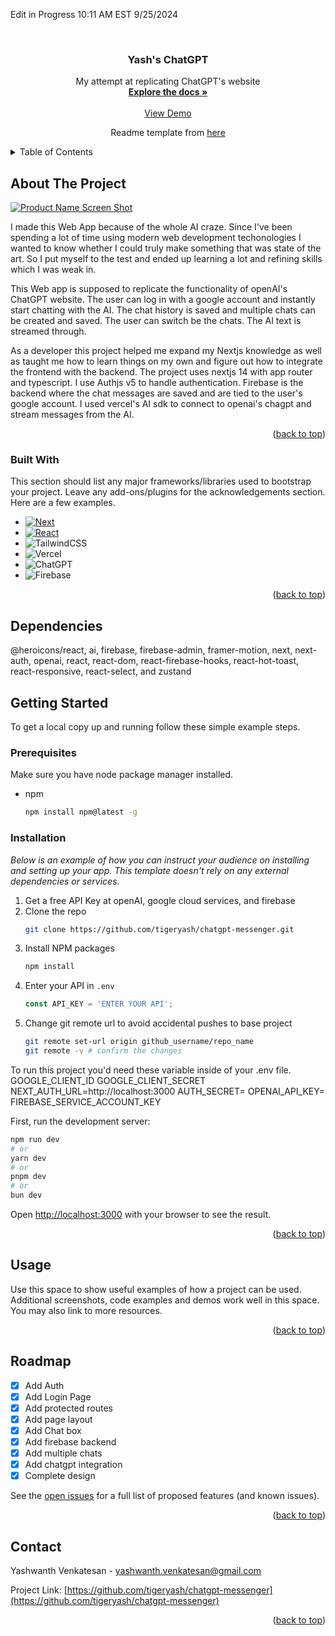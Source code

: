 Edit in Progress 10:11 AM EST 9/25/2024
 <!-- Improved compatibility of back to top link: See: https://github.com/othneildrew/Best-README-Template/pull/73 -->
<a id="readme-top"></a>

<!-- PROJECT LOGO -->
<br />
<div align="center">

  <h3 align="center">Yash's ChatGPT</h3>

  <p align="center">
    My attempt at replicating ChatGPT's website
    <br />
    <a href="https://github.com/othneildrew/Best-README-Template"><strong>Explore the docs »</strong></a>
    <br />
    <br />
    <a href="https://chatgpt-messenger-five.vercel.app/">View Demo</a>
    <p>
     Readme template from <a href="https://github.com/othneildrew/Best-README-Template/tree/main">here</a>
    </p>
</div>



<!-- TABLE OF CONTENTS -->
<details>
  <summary>Table of Contents</summary>
  <ol>
    <li>
      <a href="#about-the-project">About The Project</a>
      <ul>
        <li><a href="#built-with">Built With</a></li>
      </ul>
    </li>
    <li>
      <a href="#getting-started">Getting Started</a>
      <ul>
        <li><a href="#prerequisites">Prerequisites</a></li>
        <li><a href="#installation">Installation</a></li>
      </ul>
    </li>
    <li><a href="#usage">Usage</a></li>
    <li><a href="#roadmap">Roadmap</a></li>
    <li><a href="#contact">Contact</a></li>
  </ol>
</details>



<!-- ABOUT THE PROJECT -->
## About The Project

[![Product Name Screen Shot][product-screenshot]](https://chatgpt-messenger-five.vercel.app/)

I made this Web App because of the whole AI craze. Since I've been spending a lot of time using modern web development techonologies I wanted to know whether I could truly make something that was state of the art. So I put myself to the test and ended up learning a lot and refining skills which I was weak in. 

This Web app is supposed to replicate the functionality of openAI's ChatGPT website. The user can log in with a google account and instantly start chatting with the AI. The chat history is saved and multiple chats can be created and saved. The user can switch be the chats. The AI text is streamed through. 

As a developer this project helped me expand my Nextjs knowledge as well as taught me how to learn things on my own and figure out how to integrate the frontend with the backend. The project uses nextjs 14 with app router and typescript. I use Authjs v5 to handle authentication. Firebase is the backend where the chat messages are saved and are tied to the user's google account. I used vercel's AI sdk to connect to openai's chagpt and stream messages from the AI. 

<p align="right">(<a href="#readme-top">back to top</a>)</p>


### Built With

This section should list any major frameworks/libraries used to bootstrap your project. Leave any add-ons/plugins for the acknowledgements section. Here are a few examples.

* [![Next][Next.js]][Next-url]
* [![React][React.js]][React-url]
* ![TailwindCSS](https://img.shields.io/badge/tailwindcss-%2338B2AC.svg?style=for-the-badge&logo=tailwind-css&logoColor=white)
* ![Vercel](https://img.shields.io/badge/vercel-%23000000.svg?style=for-the-badge&logo=vercel&logoColor=white)
* ![ChatGPT](https://img.shields.io/badge/chatGPT-74aa9c?style=for-the-badge&logo=openai&logoColor=white)
* ![Firebase](https://img.shields.io/badge/firebase-a08021?style=for-the-badge&logo=firebase&logoColor=ffcd34)

<p align="right">(<a href="#readme-top">back to top</a>)</p>

## Dependencies
@heroicons/react,
ai,
firebase,
firebase-admin,
framer-motion,
next,
next-auth,
openai,
react,
react-dom,
react-firebase-hooks,
react-hot-toast,
react-responsive,
react-select, and
zustand



<!-- GETTING STARTED -->
## Getting Started

To get a local copy up and running follow these simple example steps.

### Prerequisites

Make sure you have node package manager installed.
* npm
  ```sh
  npm install npm@latest -g
  ```

### Installation

_Below is an example of how you can instruct your audience on installing and setting up your app. This template doesn't rely on any external dependencies or services._

1. Get a free API Key at openAI, google cloud services, and firebase
2. Clone the repo
   ```sh
   git clone https://github.com/tigeryash/chatgpt-messenger.git
   ```
3. Install NPM packages
   ```sh
   npm install
   ```
4. Enter your API in `.env`
   ```js
   const API_KEY = 'ENTER YOUR API';
   ```
5. Change git remote url to avoid accidental pushes to base project
   ```sh
   git remote set-url origin github_username/repo_name
   git remote -v # confirm the changes
   ```
To run this project you'd need these variable inside of your .env file.
GOOGLE_CLIENT_ID
GOOGLE_CLIENT_SECRET
NEXT_AUTH_URL=http://localhost:3000
AUTH_SECRET=
OPENAI_API_KEY=
FIREBASE_SERVICE_ACCOUNT_KEY

First, run the development server:

```bash
npm run dev
# or
yarn dev
# or
pnpm dev
# or
bun dev
```

Open [http://localhost:3000](http://localhost:3000) with your browser to see the result.


<p align="right">(<a href="#readme-top">back to top</a>)</p>



<!-- USAGE EXAMPLES -->
## Usage

Use this space to show useful examples of how a project can be used. Additional screenshots, code examples and demos work well in this space. You may also link to more resources.


<p align="right">(<a href="#readme-top">back to top</a>)</p>


<!-- ROADMAP -->
## Roadmap

- [x] Add Auth
- [x] Add Login Page
- [x] Add protected routes
- [x] Add page layout
- [x] Add Chat box
- [x] Add firebase backend
- [x] Add multiple chats
- [x] Add chatgpt integration
- [x] Complete design

See the [open issues](https://github.com/tigeryash/chatgpt-messenger/issues) for a full list of proposed features (and known issues).

<p align="right">(<a href="#readme-top">back to top</a>)</p>

<!-- CONTACT -->
## Contact

Yashwanth Venkatesan - yashwanth.venkatesan@gmail.com

Project Link: [https://github.com/tigeryash/chatgpt-messenger](https://github.com/tigeryash/chatgpt-messenger)

<p align="right">(<a href="#readme-top">back to top</a>)</p>

<!-- MARKDOWN LINKS & IMAGES -->
<!-- https://www.markdownguide.org/basic-syntax/#reference-style-links -->
[product-screenshot]: images/screenshot.png
[Next.js]: https://img.shields.io/badge/next.js-000000?style=for-the-badge&logo=nextdotjs&logoColor=white
[Next-url]: https://nextjs.org/
[React.js]: https://img.shields.io/badge/React-20232A?style=for-the-badge&logo=react&logoColor=61DAFB
[React-url]: https://reactjs.org/

